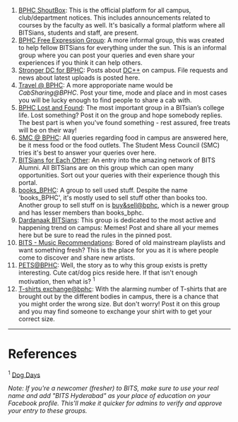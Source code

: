 <!-- TITLE: List of BPHC Related Facebook Groups -->
<!-- SUBTITLE: Other than for official communication from the institiute administration, most of the communication on campus takes place through Facebook Groups. This page gives a list of the main groups. -->

1. [BPHC ShoutBox](https://www.facebook.com/groups/bphcshoutbox): This is the official platform for all campus, club/department notices. This includes announcements related to courses by the faculty as well. It's basically a formal platform where all BITSians, students and staff, are present. 
2. [BPHC Free Expression Group](https://www.facebook.com/groups/BPHC.Free.Expression.Group/): A more informal group, this was created to help fellow BITSians for everything under the sun. This is an informal group where you can post your queries and even share your experiences if you think it can help others. 
3. [Stronger DC for BPHC](https://www.facebook.com/groups/bphcdc/?ref=group_browse_new): Posts about [DC++](/dc) on campus. File requests and news about latest uploads is posted here.
3. [Travel @ BPHC](https://www.facebook.com/groups/462587887267652/): A more approporiate name would be *CabSharing@BPHC*. Post your time, mode and place and in most cases you will be lucky enough to find people to share a cab with.
4. [BPHC Lost and Found](https://www.facebook.com/groups/188358478015925/): The most important group in a BITsian’s college life. Lost something? Post it on the group and hope somebody replies. The best part is when you've found something - rest assured, free treats will be on their way!
5. [SMC @ BPHC](https://www.facebook.com/groups/249589865080586): All queries regarding food in campus are answered here, be it mess food or the food outlets. The Student Mess Council (SMC) tries it's best to answer your queries over here.
6. [BITSians for Each Other](https://www.facebook.com/groups/bitsian): An entry into the amazing network of BITS Alumni. All BITSians are on this group which can open many opportunities. Sort out your queries with their experience though this portal.
7. [books_BPHC](https://www.facebook.com/groups/books.BPHC/): A group to sell used stuff. Despite the name 'books_BPHC', it's mostly used to sell stuff other than books too. Another group to sell stuff on is [buy&sell@bphc](https://www.facebook.com/groups/173872382801665/?ref=br_rs), which is a newer group and has lesser members than books_bphc. 
8. [Dardanaak BITSians](https://www.facebook.com/groups/dardanaakbitsians/): This group is dedicated to the most active and happening trend on campus: Memes! Post and share all your memes here but be sure to read the rules in the pinned post. 
9. [BITS - Music Recommendations](https://www.facebook.com/groups/1828332604054249/): Bored of old mainstream playlists and want something fresh? This is the place for you as it is where people come to discover and share new artists.
10. [PETS@BPHC](https://www.facebook.com/groups/petsBPHC/): Well, the story as to why this group exists is pretty interesting. Cute cat/dog pics reside here. If that isn't enough motivation, then what is? <sup>1</sup>
11. [T-shirts exchange@bphc](https://www.facebook.com/groups/151193905723197/): With the alarming number of T-shirts that are brought out by the different bodies in campus, there is a chance that you might order the wrong size. But don't worry! Post it on this group and you may find someone to exchange your shirt with to get your correct size. 

-----
# References
<sup>1</sup> [Dog Days](https://wiki.bits-hyd.org/news/oped/dog-days)

*Note: If you're a newcomer (fresher) to BITS, make sure to use your real name and add "BITS Hyderabad" as your place of education on your Facebook profile. This'll make it quicker for admins to verify and approve your entry to these groups.*